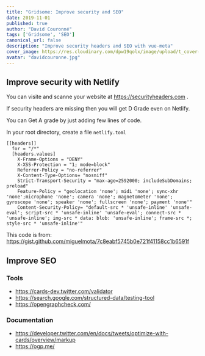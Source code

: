 ```yaml
---
title: "Gridsome: Improve security and SEO"
date: 2019-11-01
published: true
author: "David Couronné"
tags: ['Gridsome', 'SEO']
canonical_url: false
description: "Improve security headers and SEO with vue-meta"
cover_image: https://res.cloudinary.com/dpw19qolx/image/upload/t_cover-image/v1572590743/bernard-hermant-IhcSHrZXFs4-unsplash.jpg
avatar: "davidcouronne.jpg"
---
```


## Improve security with Netlify

You can visite and scanne your website at https://securityheaders.com . 

If security headers are missing then you will get D Grade even on Netlify.



You can Get A grade by just adding few lines of code.



In your root directory, create a file `netlify.toml`

```text{codeTitle: "netlify.toml"}
[[headers]]
  for = "/*"
  [headers.values]
    X-Frame-Options = "DENY"
    X-XSS-Protection = "1; mode=block"    
    Referrer-Policy = "no-referrer"
    X-Content-Type-Options= "nosniff"
    Strict-Transport-Security = "max-age=2592000; includeSubDomains; preload"
    Feature-Policy = "geolocation 'none'; midi 'none'; sync-xhr 'none';microphone 'none'; camera 'none'; magnetometer 'none'; gyroscope 'none'; speaker 'none'; fullscreen 'none'; payment 'none'" 
    Content-Security-Policy= "default-src * 'unsafe-inline' 'unsafe-eval'; script-src * 'unsafe-inline' 'unsafe-eval'; connect-src * 'unsafe-inline'; img-src * data: blob: 'unsafe-inline'; frame-src *; style-src * 'unsafe-inline'"
```

This code is from: https://gist.github.com/miguelmota/7c8eabf5745b0e721f41158cc1b6591f

## Improve SEO

### Tools

+ https://cards-dev.twitter.com/validator
+ https://search.google.com/structured-data/testing-tool
+ https://opengraphcheck.com/

### Documentation

+ https://developer.twitter.com/en/docs/tweets/optimize-with-cards/overview/markup
+ https://ogp.me/
